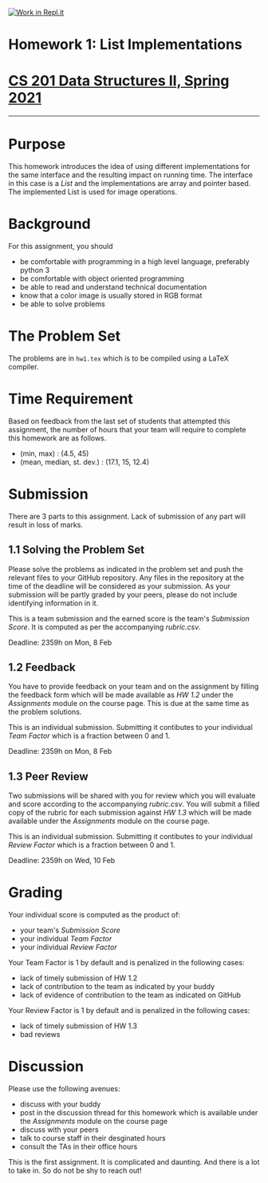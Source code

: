 [![Work in Repl.it](https://classroom.github.com/assets/work-in-replit-14baed9a392b3a25080506f3b7b6d57f295ec2978f6f33ec97e36a161684cbe9.svg)](https://classroom.github.com/online_ide?assignment_repo_id=357952&assignment_repo_type=GroupAssignmentRepo)
# Homework 1: List Implementations
# [CS 201 Data Structures II, Spring 2021](https://hulms.instructure.com/courses/1260)
-----

# Purpose

This homework introduces the idea of using different implementations for the same interface and the resulting impact on running time. The interface in this case is a _List_ and the implementations are array and pointer based. The implemented List is used for image operations.

# Background

For this assignment, you should
- be comfortable with programming in a high level language, preferably python 3
- be comfortable with object oriented programming
- be able to read and understand technical documentation
- know that a color image is usually stored in RGB format
- be able to solve problems

# The Problem Set

The problems are in `hw1.tex` which is to be compiled using a LaTeX compiler.

# Time Requirement

Based on feedback from the last set of students that attempted this assignment, the number of hours that your team will require to complete this homework are as follows.
- (min, max) : (4.5, 45)
- (mean, median, st. dev.) : (17.1, 15, 12.4)

# Submission

There are 3 parts to this assignment. Lack of submission of any part will result in loss of marks.

## 1.1 Solving the Problem Set

Please solve the problems as indicated in the problem set and push the relevant files to your GitHub repository. Any files in the repository at the time of the deadline will be considered as your submission. As your submission will be partly graded by your peers, please do not include identifying information in it.

This is a team submission and the earned score is the team's _Submission Score_. It is computed as per the accompanying _rubric.csv_.

Deadline: 2359h on Mon, 8 Feb

## 1.2 Feedback

You have to provide feedback on your team and on the assignment by filling the feedback form which will be made available as _HW 1.2_ under the _Assignments_ module on the course page. This is due at the same time as the problem solutions.

This is an individual submission. Submitting it contibutes to your individual _Team Factor_ which is a fraction between 0 and 1.

Deadline: 2359h on Mon, 8 Feb

## 1.3 Peer Review

Two submissions will be shared with you for review which you will evaluate and score according to the accompanying _rubric.csv_. You will submit a filled copy of the rubric for each submission against _HW 1.3_ which will be made available under the _Assignments_ module on the course page.

This is an individual submission. Submitting it contibutes to your individual _Review Factor_ which is a fraction between 0 and 1.

Deadline: 2359h on Wed, 10 Feb

# Grading

Your individual score is computed as the product of:
- your team's _Submission Score_
- your individual _Team Factor_
- your individual _Review Factor_

Your Team Factor is 1 by default and is penalized in the following cases:
- lack of timely submission of HW 1.2
- lack of contribution to the team as indicated by your buddy
- lack of evidence of contribution to the team as indicated on GitHub

Your Review Factor is 1 by default and is penalized in the following cases:
- lack of timely submission of HW 1.3
- bad reviews

# Discussion

Please use the following avenues:
- discuss with your buddy
- post in the discussion thread for this homework which is available under the _Assignments_ module on the course page
- discuss with your peers
- talk to course staff in their desginated hours
- consult the TAs in their office hours

This is the first assignment. It is complicated and daunting. And there is a lot to take in. So do not be shy to reach out!
